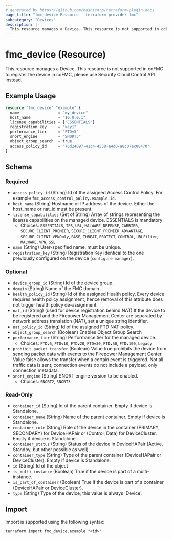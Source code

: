 ```yaml
---
# generated by https://github.com/hashicorp/terraform-plugin-docs
page_title: "fmc_device Resource - terraform-provider-fmc"
subcategory: "Devices"
description: |-
  This resource manages a Device. This resource is not supported in cdFMC - to register the device in cdFMC, please use Security Cloud Control API instead.
---
```


# fmc_device (Resource)

This resource manages a Device. This resource is not supported in cdFMC - to register the device in cdFMC, please use Security Cloud Control API instead.

## Example Usage

```terraform
resource "fmc_device" "example" {
  name                 = "my_device"
  host_name            = "10.0.0.1"
  license_capabilities = ["ESSENTIALS"]
  registration_key     = "key1"
  performance_tier     = "FTDv5"
  snort_engine         = "SNORT3"
  object_group_search  = true
  access_policy_id     = "76d24097-41c4-4558-a4d0-a8c07ac08470"
}
```

<!-- schema generated by tfplugindocs -->
## Schema

### Required

- `access_policy_id` (String) Id of the assigned Access Control Policy. For example `fmc_access_control_policy.example.id`.
- `host_name` (String) Hostname or IP address of the device. Either the host_name or nat_id must be present.
- `license_capabilities` (Set of String) Array of strings representing the license capabilities on the managed device. ESSENTIALS is mandatory
  - Choices: `ESSENTIALS`, `IPS`, `URL`, `MALWARE_DEFENSE`, `CARRIER`, `SECURE_CLIENT_PREMIER`, `SECURE_CLIENT_PREMIER_ADVANTAGE`, `SECURE_CLIENT_VPNOnly`, `BASE`, `THREAT`, `PROTECT`, `CONTROL`, `URLFilter`, `MALWARE`, `VPN`, `SSL`
- `name` (String) User-specified name, must be unique.
- `registration_key` (String) Registration Key identical to the one previously configured on the device (`configure manager`).

### Optional

- `device_group_id` (String) Id of the device group.
- `domain` (String) Name of the FMC domain
- `health_policy_id` (String) Id of the assigned Health policy. Every device requires health policy assignment, hence removal of this attribute does not trigger health policy de-assignment.
- `nat_id` (String) (used for device registration behind NAT) If the device to be registered and the Firepower Management Center are separated by network address translation (NAT), set a unique string identifier.
- `nat_policy_id` (String) Id of the assigned FTD NAT policy.
- `object_group_search` (Boolean) Enables Object Group Search
- `performance_tier` (String) Performance tier for the managed device.
  - Choices: `FTDv5`, `FTDv10`, `FTDv20`, `FTDv30`, `FTDv50`, `FTDv100`, `Legacy`
- `prohibit_packet_transfer` (Boolean) Value true prohibits the device from sending packet data with events to the Firepower Management Center. Value false allows the transfer when a certain event is triggered. Not all traffic data is sent; connection events do not include a payload, only connection metadata.
- `snort_engine` (String) SNORT engine version to be enabled.
  - Choices: `SNORT2`, `SNORT3`

### Read-Only

- `container_id` (String) Id of the parent container. Empty if device is Standalone.
- `container_name` (String) Name of the parent container. Empty if device is Standalone.
- `container_role` (String) Role of the device in the container (PRIMARY, SECONDARY) for DeviceHAPair or (Control, Data) for DeviceCluster. Empty if device is Standalone.
- `container_status` (String) Status of the device in DeviceHAPair (Active, Standby, but other possible as well).
- `container_type` (String) Type of the parent container (DeviceHAPair or DeviceCluster). Empty if device is Standalone.
- `id` (String) Id of the object
- `is_multi_instance` (Boolean) True if the device is part of a multi-instance.
- `is_part_of_container` (Boolean) True if the device is part of a container (DeviceHAPair or DeviceCluster).
- `type` (String) Type of the device; this value is always 'Device'.

## Import

Import is supported using the following syntax:

```shell
terraform import fmc_device.example "<id>"
```
